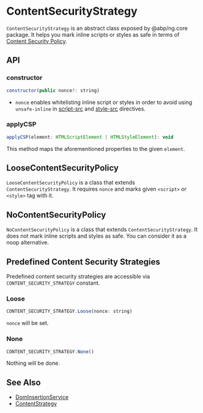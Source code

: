 # ContentSecurityStrategy

`ContentSecurityStrategy` is an abstract class exposed by @abp/ng.core package. It helps you mark inline scripts or styles as safe in terms of [Content Security Policy](https://developer.mozilla.org/en-US/docs/Web/HTTP/Headers/Content-Security-Policy).




## API


### constructor

```js
constructor(public nonce?: string)
```

- `nonce` enables whitelisting inline script or styles in order to avoid using `unsafe-inline` in [script-src](https://developer.mozilla.org/en-US/docs/Web/HTTP/Headers/Content-Security-Policy/script-src#Unsafe_inline_script) and [style-src](https://developer.mozilla.org/en-US/docs/Web/HTTP/Headers/Content-Security-Policy/style-src#Unsafe_inline_styles) directives.


### applyCSP

```js
applyCSP(element: HTMLScriptElement | HTMLStyleElement): void
```

This method maps the aforementioned properties to the given `element`.




## LooseContentSecurityPolicy

`LooseContentSecurityPolicy` is a class that extends `ContentSecurityStrategy`. It requires `nonce` and marks given `<script>` or `<style>` tag with it.




## NoContentSecurityPolicy

`NoContentSecurityPolicy` is a class that extends `ContentSecurityStrategy`. It does not mark inline scripts and styles as safe. You can consider it as a noop alternative.




## Predefined Content Security Strategies

Predefined content security strategies are accessible via `CONTENT_SECURITY_STRATEGY` constant.


### Loose

```js
CONTENT_SECURITY_STRATEGY.Loose(nonce: string)
```

`nonce` will be set.


### None

```js
CONTENT_SECURITY_STRATEGY.None()
```

Nothing will be done.




## See Also

- [DomInsertionService](./dom-insertion-service.md)
- [ContentStrategy](./content-strategy.md)

